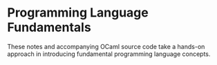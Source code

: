# Programming Language Fundamentals

These notes and accompanying OCaml source code take a hands-on
approach in introducing fundamental programming language concepts. 
